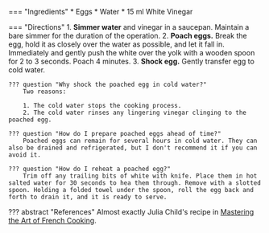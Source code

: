 === "Ingredients"
    * Eggs
    * Water
    * 15 ml White Vinegar

=== "Directions"
    1. **Simmer water** and vinegar in a saucepan. Maintain a bare simmer for the duration of the operation.
    2. **Poach eggs.** Break the egg, hold it as closely over the water as possible, and let it fall in. Immediately and gently push the white over the yolk with a wooden spoon for 2 to 3 seconds. Poach 4 minutes.
    3. **Shock egg.** Gently transfer egg to cold water.

    ??? question "Why shock the poached egg in cold water?"
        Two reasons:

        1. The cold water stops the cooking process.
        2. The cold water rinses any lingering vinegar clinging to the poached egg.

    ??? question "How do I prepare poached eggs ahead of time?"
        Poached eggs can remain for several hours in cold water. They can also be drained and refrigerated, but I don't recommend it if you can avoid it.

    ??? question "How do I reheat a poached egg?"
        Trim off any trailing bits of white with knife. Place them in hot salted water for 30 seconds to hea them through. Remove with a slotted spoon. Holding a folded towel under the spoon, roll the egg back and forth to drain it, and it is ready to serve.

??? abstract "References"
    Almost exactly Julia Child's recipe in [Mastering the Art of French Cooking](https://www.amazon.com/Mastering-Art-French-Cooking-Vol/dp/0375413405).
